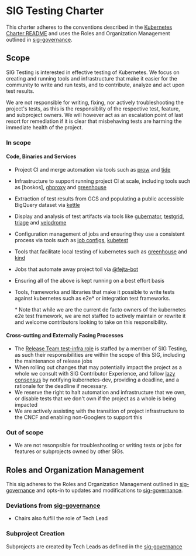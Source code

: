 # SIG Testing Charter

This charter adheres to the conventions described in the 
[Kubernetes Charter README] and uses the Roles and Organization Management
outlined in [sig-governance].

## Scope

SIG Testing is interested in effective testing of Kubernetes. We focus on
creating and running tools and infrastructure that make it easier for the
community to write and run tests, and to contribute, analyze and act upon
test results. 

We are not responsible for writing, fixing, nor actively troubleshooting the 
project's tests, as this is the responsiblity of the respective test, feature,
and subproject owners. We will however act as an escalation point of last
resort for remediation if it is clear that misbehaving tests are harming the
immediate health of the project.

### In scope

#### Code, Binaries and Services

- Project CI and merge automation via tools such as [prow] and [tide]
- Infrastructure to support running project CI at scale, including tools
  such as [boskos], [ghproxy] and [greenhouse]
- Extraction of test results from GCS and populating a public accessible
  BigQuery dataset via [kettle]
- Display and analysis of test artifacts via tools like [gubernator], 
  [testgrid], [triage] and [velodrome]
- Configuration management of jobs and ensuring they use a consistent
  process via tools such as [job configs], [kubetest]
- Tools that facilitate local testing of kubernetes such as [greenhouse] 
  and [kind]
- Jobs that automate away project toil via [@fejta-bot]
- Ensuring all of the above is kept running on a best effort basis
- Tools, frameworks and libraries that make it possible to write tests against
  kubernetes such as e2e\* or integration test frameworks. 

  \* Note that while we are the current de facto owners of the kubernetes e2e
  test framework, we are not staffed to actively maintain or rewrite it and
  welcome contributors looking to take on this responsibility.

#### Cross-cutting and Externally Facing Processes

- The [Release Team test-infra role] is staffed by a member of SIG Testing, as
  such their responsibilities are within the scope of this SIG, including
  the maintenance of release jobs
- When rolling out changes that may potentially impact the project as a whole
  we consult with SIG Contributor Experience, and follow [lazy consensus] by 
  notifying kubernetes-dev, providing a deadline, and a rationale for the 
  deadline if necessary.
- We reserve the right to halt automation and infrastructure that we own,
  or disable tests that we don't own if the project as a whole is being 
  impacted
- We are actively assisting with the transition of project infrastructure to
  the CNCF and enabling non-Googlers to support this

### Out of scope

- We are not resonpsible for troubleshooting or writing tests or jobs for 
  features or subprojects owned by other SIGs.

## Roles and Organization Management

This sig adheres to the Roles and Organization Management outlined in 
[sig-governance] and opts-in to updates and modifications to [sig-governance].

### Deviations from [sig-governance]

- Chairs also fulfill the role of Tech Lead

### Subproject Creation

Subprojects are created by Tech Leads as defined in the [sig-governance]


[sig-governance]: https://github.com/kubernetes/community/blob/master/committee-steering/governance/sig-governance.md
[Kubernetes Charter README]: https://github.com/kubernetes/community/blob/master/committee-steering/governance/README.md

[@fejta-bot]: https://github.com/fejta-bot
[ghproxy]: https://git.k8s.io/test-infra/ghproxy
[greenhouse]: https://git.k8s.io/test-infra/greenhouse
[gubernator]: http://k8s-gubernator.appspot.com
[job configs]: https://git.k8s.io/test-infra/config/jobs
[kettle]: https://git.k8s.io/test-infra/kettle
[kind]: https://github.com/kubernetes-sigs/kind
[kubetest]: https://git.k8s.io/test-infra/kubetest
[planter]: https://git.k8s.io/test-infra/planter
[prow]: https://prow.k8s.io
[testgrid]: https://testgrid.k8s.io
[tide]: https://prow.k8s.io/tide
[triage]: https://go.k8s.io/triage
[velodrome]: https://velodrome.k8s.io

[lazy consensus]: https://rave.apache.org/docs/governance/lazyConsensus.html
[Release Team test-infra role]: https://git.k8s.io/sig-release/release-team/role-handbooks/test-infra
